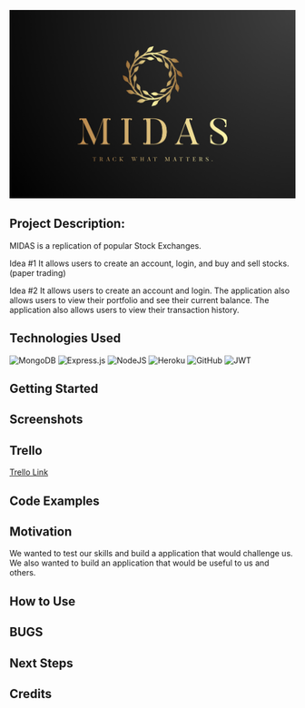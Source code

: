 
![image](https://github.com/rehanhussa/Midas/blob/main/midas.png)

## Project Description: 

MIDAS is a replication of popular Stock Exchanges.

Idea #1 
It allows users to create an account, login, and buy and sell stocks. (paper trading)

Idea #2
It allows users to create an account and login. The application also allows users to view their portfolio and see their current balance. The application also allows users to view their transaction history. 


## Technologies Used

![MongoDB](https://img.shields.io/badge/MongoDB-%234ea94b.svg?style=for-the-badge&logo=mongodb&logoColor=white)
![Express.js](https://img.shields.io/badge/express.js-%23404d59.svg?style=for-the-badge&logo=express&logoColor=%2361DAFB)
![NodeJS](https://img.shields.io/badge/node.js-6DA55F?style=for-the-badge&logo=node.js&logoColor=white)
![Heroku](https://img.shields.io/badge/heroku-%23430098.svg?style=for-the-badge&logo=heroku&logoColor=white)
![GitHub](https://img.shields.io/badge/github-%23121011.svg?style=for-the-badge&logo=github&logoColor=white)
![JWT](https://img.shields.io/badge/JWT-black?style=for-the-badge&logo=JSON%20web%20tokens)


## Getting Started



## Screenshots



## Trello

[Trello Link](https://trello.com/b/ge0bcOvv/project-2-spotify-application)

## Code Examples




## Motivation

We wanted to test our skills and build a application that would challenge us. We also wanted to build an application that would be useful to us and others.

## How to Use



## BUGS 



## Next Steps


## Credits

